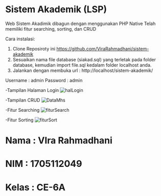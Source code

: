 # Sistem Akademik (LSP)

Web Sistem Akadimik dibagun dengan menggunakan PHP Native
Telah memiliki fitur searching, sorting, dan CRUD

Cara instalasi:
1. Clone Reposiroty ini https://github.com/ViraRahmadhani/sistem-akademik
2. Sesuaikan nama file database (siakad.sql) yang terletak pada folder database, kemudian import file.sql kedalam folder localhost anda.
3. Jalankan dengan membuka url : http://localhost/sistem-akademik/

Username : admin Password : admin

-Tampilan Halaman Login
![halLogin](https://user-images.githubusercontent.com/73127851/96531708-6f8f2f00-12b4-11eb-8ba1-bafc1519154f.PNG)

-Tampilan CRUD
![DataMhs](https://user-images.githubusercontent.com/73127851/96531572-2b9c2a00-12b4-11eb-940a-83690a5ac06b.PNG)

-Fitur Searching
![fiturSearch](https://user-images.githubusercontent.com/73127851/96531613-3fe02700-12b4-11eb-88e2-44395060bda5.PNG)

-Fitur Sorting
![fiturSort](https://user-images.githubusercontent.com/73127851/96531645-52f2f700-12b4-11eb-9a0b-fd7bd19c8116.PNG)

# Nama  : VIra Rahmadhani
# NIM   : 1705112049
# Kelas : CE-6A
